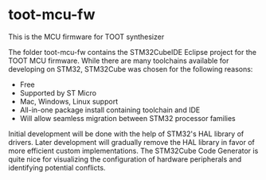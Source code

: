 # toot-mcu-fw
This is the MCU firmware for TOOT synthesizer

The folder toot-mcu-fw contains the STM32CubeIDE Eclipse project for the TOOT MCU firmware. While there are many toolchains available for developing on STM32, STM32Cube was chosen for the following reasons:

- Free
- Supported by ST Micro
- Mac, Windows, Linux support
- All-in-one package install containing toolchain and IDE
- Will allow seamless migration between STM32 processor families

Initial development will be done with the help of STM32's HAL library of drivers. Later development will gradually remove the HAL library in favor of more efficient custom implementations. The STM32Cube Code Generator is quite nice for visualizing the configuration of hardware peripherals and identifying potential conflicts.
